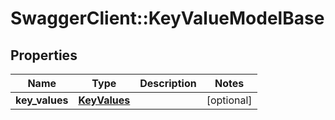 # SwaggerClient::KeyValueModelBase

## Properties
Name | Type | Description | Notes
------------ | ------------- | ------------- | -------------
**key_values** | [**KeyValues**](KeyValues.md) |  | [optional] 


